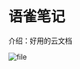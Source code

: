 # 语雀笔记

介绍：好用的云文档

![file](https://vip.123pan.cn/1831704795/public/%E6%88%91%E7%9A%84%E5%B7%A5%E5%85%B7%E7%AE%B1-202404-00/images/%E8%AF%AD%E9%9B%80/0.png)